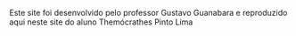 Este site foi desenvolvido pelo professor Gustavo Guanabara e reproduzido aqui neste site do aluno Themócrathes Pinto Lima
